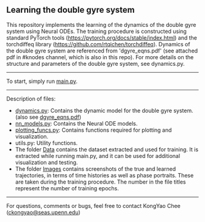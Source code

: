 ## Learning the double gyre system


This repository implements the learning of the dynamics of the double gyre system using Neural ODEs.
The training procedure is constructed using standard PyTorch tools (https://pytorch.org/docs/stable/index.html) and the torchdiffeq library (https://github.com/rtqichen/torchdiffeq).
Dynamics of the double gyre system are referenced from 'dgyre_eqns.pdf' (see attached pdf in #knodes channel, which is also in this repo).
For more details on the structure and parameters of the double gyre system, see dynamics.py.

---

To start, simply run [main.py](main.py).

---

Description of files:
- [dynamics.py](dynamics.py): Contains the dynamic model for the double gyre system. (also see [dgyre_eqns.pdf](Reference/dgyre_eqns.pdf))
- [nn_models.py](nn_models.py): Contains the Neural ODE models.
- [plotting_funcs.py](plotting_funcs.py): Contains functions required for plotting and visualization.
- utils.py: Utility functions.  
- The folder [Data](Data) contains the dataset extracted and used for training.
  It is extracted while running main.py, 
  and it can be used for additional visualization and testing.
- The folder [Images](Images) contains screenshots of the true and learned trajectories,
  in terms of time histories as well as phase portraits.
  These are taken during the training procedure.
  The number in the file titles represent the number of training epochs.

---
For questions, comments or bugs, feel free to contact KongYao Chee (ckongyao@seas.upenn.edu)
